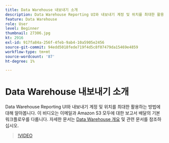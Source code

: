```yaml
---
title: Data Warehouse 내보내기 소개
description: Data Warehouse Reporting UI와 내보내기 계정 및 위치를 최대한 활용하는 방법에 대해 알아봅니다. 이 비디오는 이메일과 Amazon S3 모두에 대한 보고서 배달의 기본 워크플로우를 다룹니다.
feature: Data Warehouse
role: User
level: Beginner
thumbnail: 27306.jpg
kt: 2916
exl-id: 917fa84a-256f-4feb-9ab4-10a5905e2456
source-git-commit: 94edd5018fede719f4d5c8f07479da15469e4859
workflow-type: tm+mt
source-wordcount: '87'
ht-degree: 1%

---
```


# Data Warehouse 내보내기 소개

Data Warehouse Reporting UI와 내보내기 계정 및 위치를 최대한 활용하는 방법에 대해 알아봅니다. 이 비디오는 이메일과 Amazon S3 모두에 대한 보고서 배달의 기본 워크플로우를 다룹니다. 자세한 문서는 [Data Warehouse 개요](https://experienceleague.adobe.com/docs/analytics/export/data-warehouse/data-warehouse.html?lang=ko-KR) 및 관련 문서를 참조하십시오.

>[!VIDEO](https://video.tv.adobe.com/v/27306/?quality=12&learn=on)
